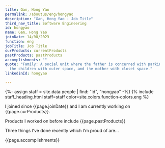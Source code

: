 ```yaml
---
title: Gan, Hong Yao
permalink: /aboutus/eng/hongyao
description: "Gan, Hong Yao - Job Title"
third_nav_title: Software Engineering
id: hongyao
name: Gan, Hong Yao
joinDate: 14/08/2023
function: eng
jobTitle: Job Title
curProducts: currentProducts
pastProducts: pastProducts
accomplishments: ""
quote: "Family: A social unit where the father is concerned with parking space,
  the children with outer space, and the mother with closet space."
linkedinId: hongyao

---
```


{%- assign staff = site.data.people | find: "id", "hongyao" -%}
{% include staff_heading.html staff=staff color=site.colors.function-colors.eng %}

<p>I joined since {{page.joinDate}} and I am currently working on {{page.curProducts}}.</p>

<p>Products I worked on before include {{page.pastProducts}}</p>

<p>Three things I've done recently which I'm proud of are...</p>
{{page.accomplishments}}
